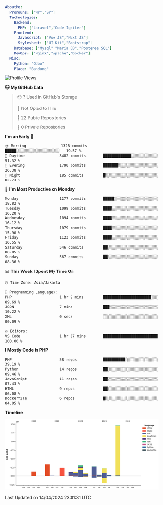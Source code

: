 ```yaml
AboutMe:
  Pronouns: ["Mr","Sr"]
  Technologies:
    Backend:
      PHP: ["Laravel","Code Igniter"]
    Frontend:
      Javascript: ["Vue JS","Nuxt JS"]
      Stylesheet: ["UI Kit","Bootstrap"]
    Database: ["Mysql","Maria DB","Postgree SQL"]
    DevOps: ["NginX","Apache","Docker"]
  Misc:
    Python: "Odoo"
    Place: "Bandung"
```

<!--START_SECTION:waka-->
![Profile Views](http://img.shields.io/badge/Profile%20Views-0-blue)

**🐱 My GitHub Data** 

> 📦 ? Used in GitHub's Storage 
 > 
> 🚫 Not Opted to Hire
 > 
> 📜 22 Public Repositories 
 > 
> 🔑 0 Private Repositories 
 > 
**I'm an Early 🐤** 

```text
🌞 Morning                1328 commits        █████░░░░░░░░░░░░░░░░░░░░   19.57 % 
🌆 Daytime                3482 commits        █████████████░░░░░░░░░░░░   51.32 % 
🌃 Evening                1790 commits        ███████░░░░░░░░░░░░░░░░░░   26.38 % 
🌙 Night                  185 commits         █░░░░░░░░░░░░░░░░░░░░░░░░   02.73 % 
```
📅 **I'm Most Productive on Monday** 

```text
Monday                   1277 commits        █████░░░░░░░░░░░░░░░░░░░░   18.82 % 
Tuesday                  1099 commits        ████░░░░░░░░░░░░░░░░░░░░░   16.20 % 
Wednesday                1094 commits        ████░░░░░░░░░░░░░░░░░░░░░   16.12 % 
Thursday                 1079 commits        ████░░░░░░░░░░░░░░░░░░░░░   15.90 % 
Friday                   1123 commits        ████░░░░░░░░░░░░░░░░░░░░░   16.55 % 
Saturday                 546 commits         ██░░░░░░░░░░░░░░░░░░░░░░░   08.05 % 
Sunday                   567 commits         ██░░░░░░░░░░░░░░░░░░░░░░░   08.36 % 
```


📊 **This Week I Spent My Time On** 

```text
🕑︎ Time Zone: Asia/Jakarta

💬 Programming Languages: 
PHP                      1 hr 9 mins         ██████████████████████░░░   89.69 % 
JSON                     7 mins              ███░░░░░░░░░░░░░░░░░░░░░░   10.22 % 
XML                      0 secs              ░░░░░░░░░░░░░░░░░░░░░░░░░   00.09 % 

🔥 Editors: 
VS Code                  1 hr 17 mins        █████████████████████████   100.00 % 
```

**I Mostly Code in PHP** 

```text
PHP                      58 repos            ██████████░░░░░░░░░░░░░░░   39.19 % 
Python                   14 repos            ██░░░░░░░░░░░░░░░░░░░░░░░   09.46 % 
JavaScript               11 repos            ██░░░░░░░░░░░░░░░░░░░░░░░   07.43 % 
HTML                     9 repos             ██░░░░░░░░░░░░░░░░░░░░░░░   06.08 % 
Dockerfile               6 repos             █░░░░░░░░░░░░░░░░░░░░░░░░   04.05 % 
```



**Timeline**

![Lines of Code chart](https://raw.githubusercontent.com/vheins/vheins/main/assets/bar_graph.png)


 Last Updated on 14/04/2024 23:01:31 UTC
<!--END_SECTION:waka-->
